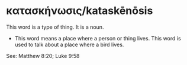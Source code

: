 # κατασκήνωσις/kataskēnōsis
This word is a type of thing. It is a noun.
* This word means a place where a person or thing lives. This word is used to talk about a place where a bird lives.

See: Matthew 8:20; Luke 9:58

